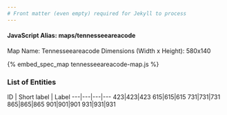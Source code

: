 ```yaml
---
# Front matter (even empty) required for Jekyll to process
---
```


#### JavaScript Alias: maps/tennesseeareacode

Map Name: Tennesseeareacode
Dimensions (Width x Height): 580x140



{% embed_spec_map tennesseeareacode-map.js %}

### List of Entities

ID | Short label | Label
---|---|---|---
423|423|423
615|615|615
731|731|731
865|865|865
901|901|901
931|931|931

